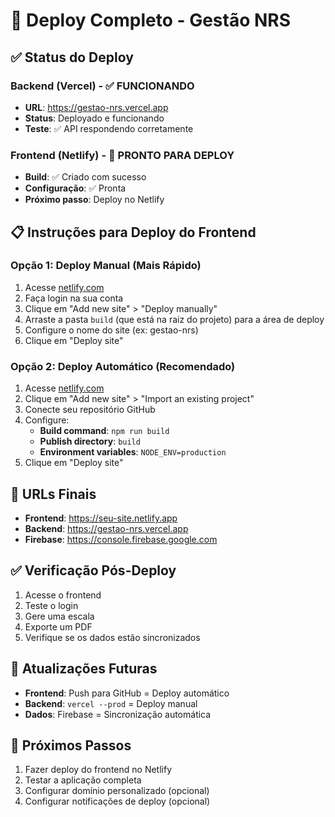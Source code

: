 # 🚀 Deploy Completo - Gestão NRS

## ✅ Status do Deploy

### Backend (Vercel) - ✅ FUNCIONANDO
- **URL**: https://gestao-nrs.vercel.app
- **Status**: Deployado e funcionando
- **Teste**: ✅ API respondendo corretamente

### Frontend (Netlify) - 🔄 PRONTO PARA DEPLOY
- **Build**: ✅ Criado com sucesso
- **Configuração**: ✅ Pronta
- **Próximo passo**: Deploy no Netlify

## 📋 Instruções para Deploy do Frontend

### Opção 1: Deploy Manual (Mais Rápido)
1. Acesse [netlify.com](https://netlify.com)
2. Faça login na sua conta
3. Clique em "Add new site" > "Deploy manually"
4. Arraste a pasta `build` (que está na raiz do projeto) para a área de deploy
5. Configure o nome do site (ex: gestao-nrs)
6. Clique em "Deploy site"

### Opção 2: Deploy Automático (Recomendado)
1. Acesse [netlify.com](https://netlify.com)
2. Clique em "Add new site" > "Import an existing project"
3. Conecte seu repositório GitHub
4. Configure:
   - **Build command**: `npm run build`
   - **Publish directory**: `build`
   - **Environment variables**: `NODE_ENV=production`
5. Clique em "Deploy site"

## 🔗 URLs Finais
- **Frontend**: https://seu-site.netlify.app
- **Backend**: https://gestao-nrs.vercel.app
- **Firebase**: https://console.firebase.google.com

## ✅ Verificação Pós-Deploy
1. Acesse o frontend
2. Teste o login
3. Gere uma escala
4. Exporte um PDF
5. Verifique se os dados estão sincronizados

## 🔄 Atualizações Futuras
- **Frontend**: Push para GitHub = Deploy automático
- **Backend**: `vercel --prod` = Deploy manual
- **Dados**: Firebase = Sincronização automática

## 🎯 Próximos Passos
1. Fazer deploy do frontend no Netlify
2. Testar a aplicação completa
3. Configurar domínio personalizado (opcional)
4. Configurar notificações de deploy (opcional)





